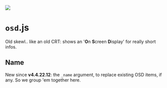 <img src="https://kekse.biz/github.php?draw&text=`OSD`&override=github:v4" />

# **`osd`**.js
Old skewl.. like an old CRT: shows an '<b>O</b>n <b>S</b>creen <b>D</b>isplay' for really short infos.

## Name
New since **v4.4.22.12**: the `_name` argument, to replace existing OSD items, if any.
So we group 'em together here.

